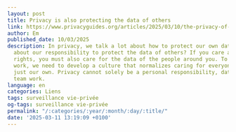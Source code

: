 ```yaml
---
layout: post
title: Privacy is also protecting the data of others
link: https://www.privacyguides.org/articles/2025/03/10/the-privacy-of-others
author: Em
published_date: 10/03/2025
description: In privacy, we talk a lot about how to protect our own data, but what
  about our responsibility to protect the data of others? If you care about privacy
  rights, you must also care for the data of the people around you. To make privacy
  work, we need to develop a culture that normalizes caring for everyone's data, not
  just our own. Privacy cannot solely be a personal responsibility, data privacy is
  team work.
language: en
categories: Liens
tags: surveillance vie-privée
og-tags: surveillance vie-privée
permalink: "/:categories/:year/:month/:day/:title/"
date: '2025-03-11 13:19:09 +0100'
---
```

